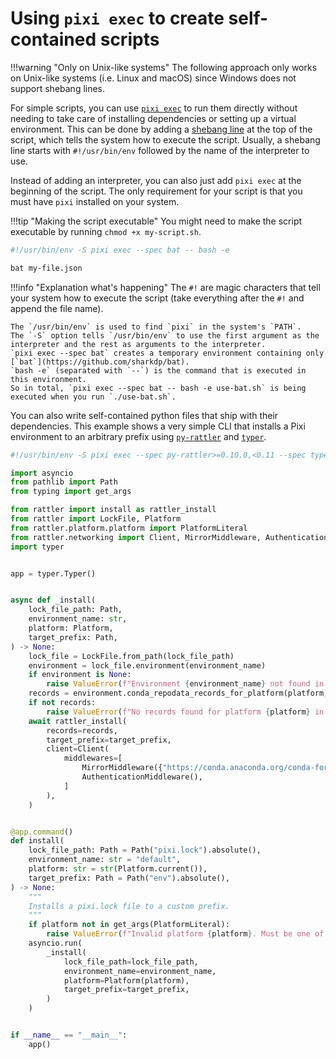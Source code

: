 
# Using `pixi exec` to create self-contained scripts

!!!warning "Only on Unix-like systems"
    The following approach only works on Unix-like systems (i.e. Linux and macOS) since Windows does not support shebang lines.

For simple scripts, you can use [`pixi exec`](../reference/cli/pixi/exec.md) to run them directly without needing to take care of installing dependencies or setting up a virtual environment.
This can be done by adding a [shebang line](https://en.wikipedia.org/wiki/Shebang_(Unix)) at the top of the script, which tells the system how to execute the script.
Usually, a shebang line starts with `#!/usr/bin/env` followed by the name of the interpreter to use.

Instead of adding an interpreter, you can also just add `pixi exec` at the beginning of the script.
The only requirement for your script is that you must have `pixi` installed on your system.

!!!tip "Making the script executable"
    You might need to make the script executable by running `chmod +x my-script.sh`.

```bash title="use-bat.sh"
#!/usr/bin/env -S pixi exec --spec bat -- bash -e

bat my-file.json
```

!!!info "Explanation what's happening"
    The `#!` are magic characters that tell your system how to execute the script (take everything after the `#!` and append the file name).

    The `/usr/bin/env` is used to find `pixi` in the system's `PATH`.
    The `-S` option tells `/usr/bin/env` to use the first argument as the interpreter and the rest as arguments to the interpreter.
    `pixi exec --spec bat` creates a temporary environment containing only [`bat`](https://github.com/sharkdp/bat).
    `bash -e` (separated with `--`) is the command that is executed in this environment.
    So in total, `pixi exec --spec bat -- bash -e use-bat.sh` is being executed when you run `./use-bat.sh`.

You can also write self-contained python files that ship with their dependencies.
This example shows a very simple CLI that installs a Pixi environment to an arbitrary prefix using [`py-rattler`](https://conda.github.io/rattler/py-rattler) and [`typer`](https://typer.tiangolo.com).

```python title="install-pixi-environment-to-prefix.py"
#!/usr/bin/env -S pixi exec --spec py-rattler>=0.10.0,<0.11 --spec typer>=0.15.0,<0.16 -- python

import asyncio
from pathlib import Path
from typing import get_args

from rattler import install as rattler_install
from rattler import LockFile, Platform
from rattler.platform.platform import PlatformLiteral
from rattler.networking import Client, MirrorMiddleware, AuthenticationMiddleware
import typer


app = typer.Typer()


async def _install(
    lock_file_path: Path,
    environment_name: str,
    platform: Platform,
    target_prefix: Path,
) -> None:
    lock_file = LockFile.from_path(lock_file_path)
    environment = lock_file.environment(environment_name)
    if environment is None:
        raise ValueError(f"Environment {environment_name} not found in lock file {lock_file_path}")
    records = environment.conda_repodata_records_for_platform(platform)
    if not records:
        raise ValueError(f"No records found for platform {platform} in lock file {lock_file_path}")
    await rattler_install(
        records=records,
        target_prefix=target_prefix,
        client=Client(
            middlewares=[
                MirrorMiddleware({"https://conda.anaconda.org/conda-forge": ["https://repo.prefix.dev/conda-forge"]}),
                AuthenticationMiddleware(),
            ]
        ),
    )


@app.command()
def install(
    lock_file_path: Path = Path("pixi.lock").absolute(),
    environment_name: str = "default",
    platform: str = str(Platform.current()),
    target_prefix: Path = Path("env").absolute(),
) -> None:
    """
    Installs a pixi.lock file to a custom prefix.
    """
    if platform not in get_args(PlatformLiteral):
        raise ValueError(f"Invalid platform {platform}. Must be one of {get_args(PlatformLiteral)}")
    asyncio.run(
        _install(
            lock_file_path=lock_file_path,
            environment_name=environment_name,
            platform=Platform(platform),
            target_prefix=target_prefix,
        )
    )


if __name__ == "__main__":
    app()
```
